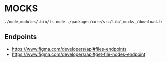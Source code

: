 # MOCKS

```sh
./node_modules/.bin/ts-node ./packages/core/src/lib/_mocks_/download.ts
```

## Endpoints

- https://www.figma.com/developers/api#files-endpoints
- https://www.figma.com/developers/api#get-file-nodes-endpoint
